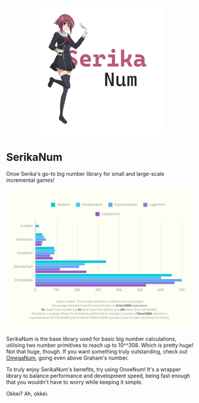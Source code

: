<p align="center">
  <img width="350" alt="Fletchette logo" src="assets/logo.png">
</p>

# SerikaNum

Onoe Serika's go-to big number library for small and large-scale incremental games! 

<p align="center">
  <img alt="Data" src="assets/serikanum ad.jpg">
</p>

SerikaNum is the base library used for basic big number calculations, utilising two number primitives to reach up to 10^^308. Which is pretty huge! Not that huge, though. If you want something truly outstanding, check
out [OmegaNum](https://create.roblox.com/store/asset/11646892509/OmegaNum-Readable), going even above Graham's number.

To truly enjoy SerikaNum's benefits, try using OnoeNum! It's a wrapper library to balance performance and development speed, being fast enough that
you wouldn't have to worry while keeping it simple.

Okkei? Ah, okkei.